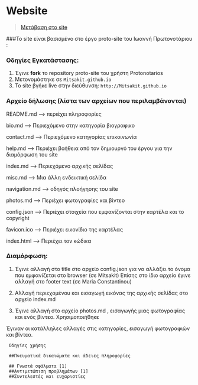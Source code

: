 # Website
> [Μετάβαση στο site](http://mitsakit.github.io/)

###Το site είναι βασισμένο στο έργο proto-site του Ιωαννή Πρωτονοτάριου :

### Οδηγίες Εγκατάστασης:

1. Έγινε **fork** το repository proto-site του χρήστη Protonotarios
2. Μετονομάστηκε  σε `Mitsakit.github.io` 
3. To site βγήκε live στην διεύθυνση: `http://Mitsakit.github.io`

### Αρχείο δήλωσης (λίστα των αρχείων που περιλαμβάνονται)

README.md   --> περιέχει πληροφορίες

bio.md      --> Περιεχόμενο στην κατηγορία βιογραφικο

contact.md  --> Περιεχόμενο κατηγορίας επικοινωνία

help.md     --> Περιέχει βοήθεια από τον δημιουργό του έργου για την διαμόρφωση του site 

index.md    --> Περιεχόμενο αρχικής σελίδας

misc.md     --> Μια άλλη ενδεικτική σελίδα

navigation.md --> οδηγός πλοήγησης του site

photos.md    --> Περιέχει φωτογραφίες και βίντεο

config.json  --> Περιέχει στοιχεία που εμφανίζονται στην καρτέλα και το copyright

favicon.ico  --> Περιέχει εικονίδιο της καρτέλας

index.html   --> Περιέχει τον κώδικα 



### Διαμόρφωση:

1)  Έγινε αλλαγή στο title στο αρχείο config.json για να αλλάξει το όνομα που εμφανίζεται στο browser (σε Mitsakit)
    Επίσης στο ίδιο αρχείο έγινε αλλαγή στο footer text (σε Maria Constantinou) 

2)  Αλλαγή περιεχομένου και εισαγωγή εικόνας της αρχικής σελίδας στο αρχείο index.md

3)  Έγινε αλλαγή στο αρχείο photos.md , εισαγωγής μιας φωτογραφίας και ενός βίντεο. 
    Χρησιμοποιήθηκε 


Έγιναν οι κατάλληλες αλλαγές στις κατηγορίες, 
εισαγωγή φωτογραφιών και βίντεο. 




     Οδηγίες χρήσης
    
     ##Πνευματικά δικαιώματα και άδειες πληροφορίες
    
     ## Γνωστά σφάλματα [1]
     ##Αντιμετώπιση προβλημάτων [1]
     ##Συντελεστές και ευχαριστίες
     


